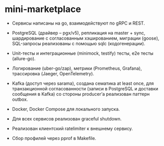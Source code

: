 # mini-marketplace

-	Сервисы написаны на go, взаимодействуют по gRPC и REST.

-	PostgreSQL (драйвер – pgx/v5), репликация на master + sync, шардирование с согласованным хэшированием, миграции (goose), SQL-запросы реализованы с помощью sqlc (кодогенерации).

-	Unit-тесты и интеграционные (minimock, testify) тесты, e2e тесты (allure-go).

-	Логирование (uber-go/zap), метрики (Prometheus, Grafana), трассировка (Jaeger, OpenTelemetry).

-	Kafka (доступ через sarama), создана сематика at least once, для транзакционной согласованности (записи в PostgreSQL и доставки сообщения в Kafka) со стороны producer’а реализован паттерн outbox.

-	Docker, Docker Compose для локального запуска.

-	Для всех сервисов реализован graceful shutdown.

-	Реализован клиентский ratelimiter к внешнему сервису.

-	Сбор профилей через pprof в Makefile.
